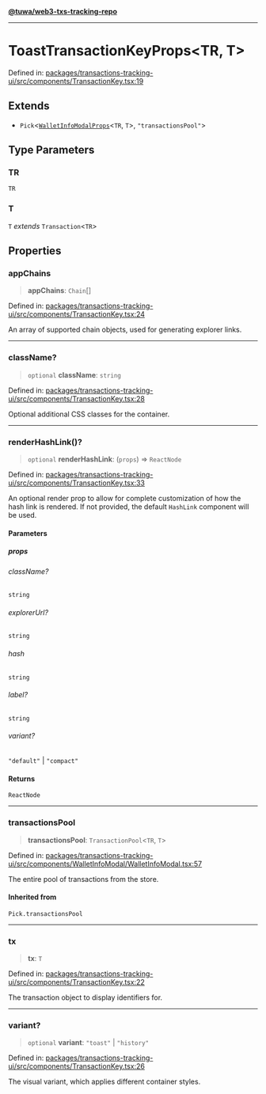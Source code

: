 [**@tuwa/web3-txs-tracking-repo**](../../../README.md)

***

# ToastTransactionKeyProps\<TR, T\>

Defined in: [packages/transactions-tracking-ui/src/components/TransactionKey.tsx:19](https://github.com/TuwaIO/web3-transactions-tracking/blob/ffa5dbf79c04b57872450e9158d614053896b913/packages/transactions-tracking-ui/src/components/TransactionKey.tsx#L19)

## Extends

- `Pick`\<[`WalletInfoModalProps`](WalletInfoModalProps.md)\<`TR`, `T`\>, `"transactionsPool"`\>

## Type Parameters

### TR

`TR`

### T

`T` *extends* `Transaction`\<`TR`\>

## Properties

### appChains

> **appChains**: `Chain`[]

Defined in: [packages/transactions-tracking-ui/src/components/TransactionKey.tsx:24](https://github.com/TuwaIO/web3-transactions-tracking/blob/ffa5dbf79c04b57872450e9158d614053896b913/packages/transactions-tracking-ui/src/components/TransactionKey.tsx#L24)

An array of supported chain objects, used for generating explorer links.

***

### className?

> `optional` **className**: `string`

Defined in: [packages/transactions-tracking-ui/src/components/TransactionKey.tsx:28](https://github.com/TuwaIO/web3-transactions-tracking/blob/ffa5dbf79c04b57872450e9158d614053896b913/packages/transactions-tracking-ui/src/components/TransactionKey.tsx#L28)

Optional additional CSS classes for the container.

***

### renderHashLink()?

> `optional` **renderHashLink**: (`props`) => `ReactNode`

Defined in: [packages/transactions-tracking-ui/src/components/TransactionKey.tsx:33](https://github.com/TuwaIO/web3-transactions-tracking/blob/ffa5dbf79c04b57872450e9158d614053896b913/packages/transactions-tracking-ui/src/components/TransactionKey.tsx#L33)

An optional render prop to allow for complete customization of how the hash link is rendered.
If not provided, the default `HashLink` component will be used.

#### Parameters

##### props

###### className?

`string`

###### explorerUrl?

`string`

###### hash

`string`

###### label?

`string`

###### variant?

`"default"` \| `"compact"`

#### Returns

`ReactNode`

***

### transactionsPool

> **transactionsPool**: `TransactionPool`\<`TR`, `T`\>

Defined in: [packages/transactions-tracking-ui/src/components/WalletInfoModal/WalletInfoModal.tsx:57](https://github.com/TuwaIO/web3-transactions-tracking/blob/ffa5dbf79c04b57872450e9158d614053896b913/packages/transactions-tracking-ui/src/components/WalletInfoModal/WalletInfoModal.tsx#L57)

The entire pool of transactions from the store.

#### Inherited from

`Pick.transactionsPool`

***

### tx

> **tx**: `T`

Defined in: [packages/transactions-tracking-ui/src/components/TransactionKey.tsx:22](https://github.com/TuwaIO/web3-transactions-tracking/blob/ffa5dbf79c04b57872450e9158d614053896b913/packages/transactions-tracking-ui/src/components/TransactionKey.tsx#L22)

The transaction object to display identifiers for.

***

### variant?

> `optional` **variant**: `"toast"` \| `"history"`

Defined in: [packages/transactions-tracking-ui/src/components/TransactionKey.tsx:26](https://github.com/TuwaIO/web3-transactions-tracking/blob/ffa5dbf79c04b57872450e9158d614053896b913/packages/transactions-tracking-ui/src/components/TransactionKey.tsx#L26)

The visual variant, which applies different container styles.
